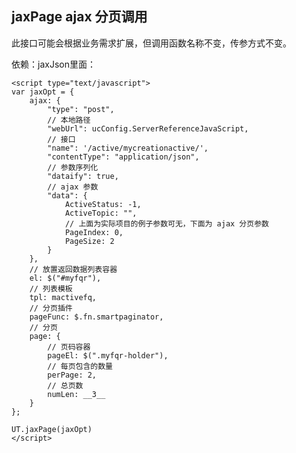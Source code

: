 ## jaxPage ajax 分页调用
此接口可能会根据业务需求扩展，但调用函数名称不变，传参方式不变。

依赖：jaxJson里面：

    <script type="text/javascript">
    var jaxOpt = {
        ajax: {
            "type": "post",
            // 本地路径
            "webUrl": ucConfig.ServerReferenceJavaScript,
            // 接口
            "name": '/active/mycreationactive/',            
            "contentType": "application/json",
            // 参数序列化
            "dataify": true,
            // ajax 参数
            "data": {
                ActiveStatus: -1,
                ActiveTopic: "",
                // 上面为实际项目的例子参数可无，下面为 ajax 分页参数
                PageIndex: 0,
                PageSize: 2
            }
        },
        // 放置返回数据列表容器
        el: $("#myfqr"),
        // 列表模板
        tpl: mactivefq,
        // 分页插件
        pageFunc: $.fn.smartpaginator,
        // 分页
        page: {
            // 页码容器
            pageEl: $(".myfqr-holder"),
            // 每页包含的数量
            perPage: 2,
            // 总页数
            numLen: __3__
        }
    };

    UT.jaxPage(jaxOpt)
    </script>



